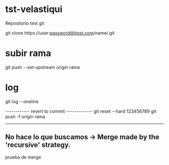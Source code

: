 # tst-velastiqui
Repositorio test git

git clone https://user:password@host.com/name/.git


  subir rama
  ===========
  git push --set-upstream origin rama
  
  log
  ===
  git log --oneline

------------ revert to commit -------------
git reset --hard 123456789
git push -f origin rama

--------------------------------------------
No hace lo que buscamos -> Merge made by the 'recursive' strategy.
----
prueba de merge

